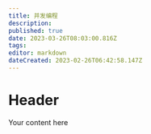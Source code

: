 ```yaml
---
title: 并发编程
description: 
published: true
date: 2023-03-26T08:03:00.816Z
tags: 
editor: markdown
dateCreated: 2023-02-26T06:42:58.147Z
---
```


# Header
Your content here
